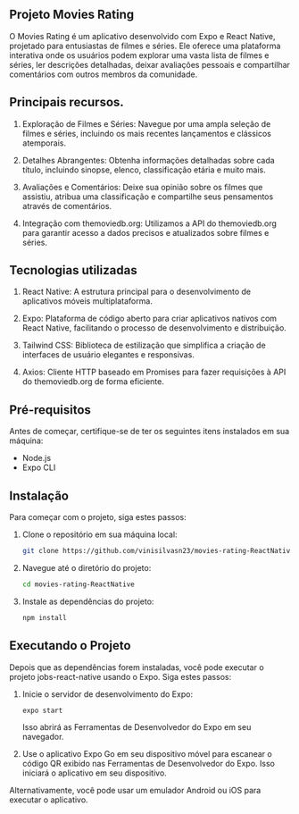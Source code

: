 ## Projeto Movies Rating

O Movies Rating é um aplicativo desenvolvido com Expo e React Native, projetado para entusiastas de filmes e séries. Ele oferece uma plataforma interativa onde os usuários podem explorar uma vasta lista de filmes e séries, ler descrições detalhadas, deixar avaliações pessoais e compartilhar comentários com outros membros da comunidade.

## Principais recursos.

1. Exploração de Filmes e Séries: Navegue por uma ampla seleção de filmes e séries, incluindo os mais recentes lançamentos e clássicos atemporais.

2. Detalhes Abrangentes: Obtenha informações detalhadas sobre cada título, incluindo sinopse, elenco, classificação etária e muito mais.

3. Avaliações e Comentários: Deixe sua opinião sobre os filmes que assistiu, atribua uma classificação e compartilhe seus pensamentos através de comentários.

4. Integração com themoviedb.org: Utilizamos a API do themoviedb.org para garantir acesso a dados precisos e atualizados sobre filmes e séries.

## Tecnologias utilizadas

1. React Native: A estrutura principal para o desenvolvimento de aplicativos móveis multiplataforma.

2. Expo: Plataforma de código aberto para criar aplicativos nativos com React Native, facilitando o processo de desenvolvimento e distribuição.

3. Tailwind CSS: Biblioteca de estilização que simplifica a criação de interfaces de usuário elegantes e responsivas.

4. Axios: Cliente HTTP baseado em Promises para fazer requisições à API do themoviedb.org de forma eficiente.

## Pré-requisitos

Antes de começar, certifique-se de ter os seguintes itens instalados em sua máquina:

- Node.js
- Expo CLI

## Instalação

Para começar com o projeto, siga estes passos:

1. Clone o repositório em sua máquina local:

    ```bash
    git clone https://github.com/vinisilvasn23/movies-rating-ReactNative.git
    ```

2. Navegue até o diretório do projeto:
    ```bash
    cd movies-rating-ReactNative
    ```

3. Instale as dependências do projeto:

    ```bash
    npm install
    ```

## Executando o Projeto

Depois que as dependências forem instaladas, você pode executar o projeto jobs-react-native usando o Expo. Siga estes passos:

1. Inicie o servidor de desenvolvimento do Expo:

    ```bash
    expo start
    ```

    Isso abrirá as Ferramentas de Desenvolvedor do Expo em seu navegador.

2. Use o aplicativo Expo Go em seu dispositivo móvel para escanear o código QR exibido nas Ferramentas de Desenvolvedor do Expo. Isso iniciará o aplicativo em seu dispositivo.

Alternativamente, você pode usar um emulador Android ou iOS para executar o aplicativo.
